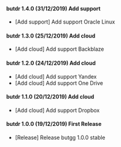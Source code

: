 #### butdr 1.4.0 (31/12/2019) Add support
- [Add support] Add support Oracle Linux

#### butdr 1.3.0 (25/12/2019) Add cloud
- [Add cloud] Add support Backblaze

#### butdr 1.2.0 (24/12/2019) Add cloud
- [Add cloud] Add support Yandex
- [Add cloud] Add support One Drive

#### butdr 1.1.0 (20/12/2019) Add cloud
- [Add cloud] Add support Dropbox

#### butdr 1.0.0 (19/12/2019) First Release
- [Release] Release butgg 1.0.0 stable

